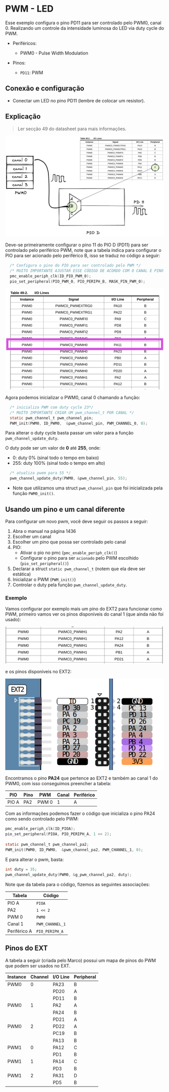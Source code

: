 # PWM - LED 

Esse exemplo configura o pino PD11 para ser controlado pelo PWM0, canal 0. Realizando um controle da intensidade luminosa do LED via duty cycle do PWM.

- Periféricos:
    - PWM0 - Pulse Width Modulation
    
- Pinos:
    - `PD11`: PWM
 
## Conexão e configuração

- Conectar um LED no pino PD11 (lembre de colocar um resistor).

## Explicação

> Ler secção 49 do datasheet para mais informações.

![](doc/pio.png)

Deve-se primeiramente configurar o pino 11 do PIO D (PD11) para ser controlado pelo periférico PWM, note que a tabela indica para configurar o PIO para ser acionado pelo periférico B, isso se traduz no código a seguir:

```c
  /* Configura o pino do PIO para ser controlado pelo PWM */
  /* MUITO IMPORTANTE AJUSTAR ESSE CÓDIGO DE ACORDO COM O CANAL E PINO USADO */
  pmc_enable_periph_clk(ID_PIO_PWM_0);
  pio_set_peripheral(PIO_PWM_0, PIO_PERIPH_B, MASK_PIN_PWM_0);
```

![](doc/pwm.png)

Agora podemos inicializar o PWM0, canal 0 chamando a função:

```c
  /* inicializa PWM com duty cycle 23*/
  /* MUITO IMPORTANTE CRIAR UM pwm_channel_t POR CANAL */
  static pwm_channel_t pwm_channel_pin;
  PWM_init(PWM0, ID_PWM0,  &pwm_channel_pin, PWM_CHANNEL_0, 0);
```

Para alterar o duty cycle basta passar um valor para a função `pwm_channel_update_duty`.

O duty pode ser um valor de **0** até **255**, onde:

- 0: duty 0% (sinal todo o tempo em baixo)
- 255: duty 100% (sinal todo o tempo em alto)

```c
  /* atualiza pwem para 55 */
  pwm_channel_update_duty(PWM0, &pwm_channel_pin, 55);
```

- Note que utilizamos uma struct `pwm_channel_pin` que foi inicializada pela função `PWM0_init()`.

## Usando um pino e um canal diferente

Para configurar um novo pwm, você deve seguir os passos a seguir:

1. Abra o manual na página 1436
1. Escolher um canal
1. Escolher um pino que possa ser controlado pelo canal
1. PIO:
    - Ativar o pio no pmc (`pmc_enable_periph_clk()`)
    - Configurar o pino para ser `acionado` pelo PWM escolhido (`pio_set_peripheral()`)
1. Declarar a struct `static pwm_channel_t` (notem que ela deve ser estática)
1. Inicializar o PWM (`PWM_init()`)
1. Controlar o duty pela função `pwm_channel_update_duty`.

### Exemplo

Vamos configurar por exemplo mais um pino do EXT2 para funcionar como PWM, primeiro vamos ver os pinos disponíveis do canal 1 (que ainda não foi usado):

![](doc/canal1.png)

e os pinos disponíveis no EXT2:

![](doc/ext2.png)

Encontramos o pino **PA24** que pertence ao EXT2 e também ao canal 1 do PWM0, com isso conseguimos preencher a tabela:

| PIO   | Pino | PWM   | Canal | Periférico |
|-------|------|-------|-------|------------|
| PIO A | PA2  | PWM 0 | 1     | A          |

Com as informações podemos fazer o código que inicializa o pino PA24 como sendo controlado pelo PWM:

``` c
pmc_enable_periph_clk(ID_PIOA);
pio_set_peripheral(PIOA, PIO_PERIPH_A, 1 << 2);

static pwm_channel_t pwm_channel_pa2;
PWM_init(PWM0, ID_PWM0,  &pwm_channel_pa2, PWM_CHANNEL_1, 0);
```

E para alterar o pwm, basta:

``` c
int duty = 35;
pwm_channel_update_duty(PWM0, &g_pwm_channel_pa2, duty);
```

Note que da tabela para o código, fizemos as seguintes associações:

| Tabela       | Código          |
|--------------|-----------------|
| PIO A        | `PIOA`          |
| PA2          | `1 << 2`        |
| PWM 0        | `PWM0`          |
| Canal 1      | `PWM_CHANNEL_1` |
| Periférico A | `PIO_PERIPH_A`  |

## Pinos do EXT

A tabela a seguir (criada pelo Marco) possui um mapa de pinos do PWM que podem ser usados no EXT.

| Instance | Channel | I/O Line | Peripheral |
| --- | --- | --- | --- |
| PWM0 | 0 | PA23 | B |
|  |  | PD20 | A |
|  |  | PD11 | B |
| PWM0 | 1 | PA2 | A |
|  |  | PA24 | B |
|  |  | PD21 | A |
| PWM0 | 2 | PD22 | A |
|  |  | PC19 | B |
|  |  | PA13 | B |
| PWM1 | 0 | PA12 | C |
|  |  | PD1 | B |
| PWM1 | 1 | PA14 | C |
|  |  | PD3 | B |
| PWM1 | 2 | PA31 | D |
|  |  | PD5 | B |
